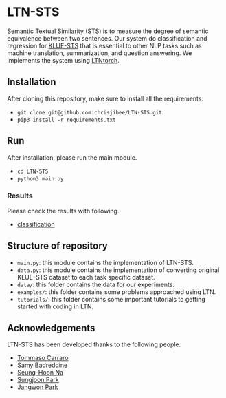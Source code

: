 # LTN-STS

Semantic Textual Similarity (STS) is to measure the degree of semantic equivalence between two sentences. Our system do classification and regression for [KLUE-STS](https://klue-benchmark.com/tasks/67/overview/description) that is essential to other NLP tasks such as machine translation, summarization, and question answering. We implements the system using [LTNtorch](https://github.com/bmxitalia/LTNtorch).

## Installation

After cloning this repository, make sure to install all the requirements.

- `git clone git@github.com:chrisjihee/LTN-STS.git`
- `pip3 install -r requirements.txt`

## Run

After installation, please run the main module.

- `cd LTN-STS`
- `python3 main.py`

### Results

Please check the results with following.

- [classification](https://nbviewer.org/github/chrisjihee/LTN-STS/blob/master/expr.ipynb)

## Structure of repository

- `main.py`: this module contains the implementation of LTN-STS.
- `data.py`: this module contains the implementation of converting original KLUE-STS dataset to each task specific dataset.
- `data/`: this folder contains the data for our experiments.
- `examples/`: this folder contains some problems approached using LTN.
- `tutorials/`: this folder contains some important tutorials to getting started with coding in LTN.

## Acknowledgements

LTN-STS has been developed thanks to the following people.

- [Tommaso Carraro](https://github.com/bmxitalia)
- [Samy Badreddine](https://www.ai.sony/people/c6ecb9ab786d5b75047f5b00515dc67bae284640)
- [Seung-Hoon Na](https://nlp.jbnu.ac.kr/~nash/faculty.html)
- [Sungjoon Park](https://sungjoonpark.github.io)
- [Jangwon Park](https://github.com/monologg)
